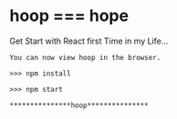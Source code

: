 # hoop === hope

Get Start with React first Time in my Life...

```
You can now view hoop in the browser.

>>> npm install

>>> npm start

***************hoop***************
```
